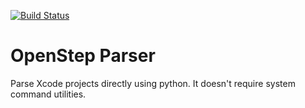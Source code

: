 [![Build Status](https://travis-ci.org/kronenthaler/openstep-parser.svg?branch=master)](https://travis-ci.org/kronenthaler/openstep-parser)

# OpenStep Parser

Parse Xcode projects directly using python. It doesn't require system command utilities.



